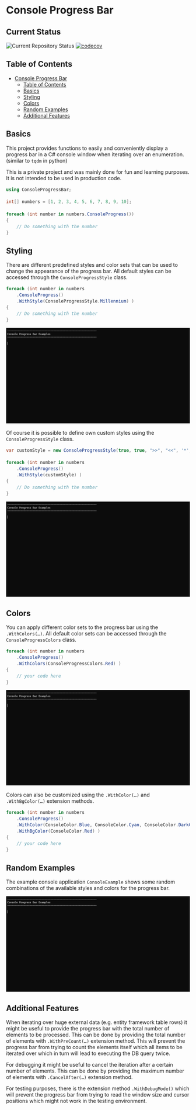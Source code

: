 # Console Progress Bar

## Current Status

![Current Repository Status](https://github.com/3rikF/ConsoleProgress/actions/workflows/dotnet-desktop.yml/badge.svg)
[![codecov](https://codecov.io/gh/3rikF/ConsoleProgress/graph/badge.svg?token=6DBLGNQC73)](https://codecov.io/gh/3rikF/ConsoleProgress)

## Table of Contents
- [Console Progress Bar](#console-progress-bar)
	- [Table of Contents](#table-of-contents)
	- [Basics](#basics)
	- [Styling](#styling)
	- [Colors](#colors)
	- [Random Examples](#random-examples)
	- [Additional Features](#additional-features)

## Basics

This project provides functions to easily and conveniently display a progress bar in a C# console window when iterating over an enumeration. (similar to `tqdm` in python)

This is a private project and was mainly done for fun and learning purposes. It is not intended to be used in production code.

```csharp
using ConsoleProgressBar;

int[] numbers = [1, 2, 3, 4, 5, 6, 7, 8, 9, 10];

foreach (int number in numbers.ConsoleProgress())
{
	// Do something with the number
}
```

## Styling

There are different predefined styles and color sets that can be used to change the appearance of the progress bar. All default styles can be accessed through the `ConsoleProgressStyle` class.

```csharp
foreach (int number in numbers
	.ConsoleProgress()
	.WithStyle(ConsoleProgressStyle.Millennium) )
{
	// Do something with the number
}
```

![Default Styles Example GIF](Readme/1_default_styles.gif)

Of course it is possible to define own custom styles using the `ConsoleProgressStyle` class.

```csharp
var customStyle = new ConsoleProgressStyle(true, true, ">>", "<<", '*', '#', FractionsSets.AnimationCircle),

foreach (int number in numbers
	.ConsoleProgress()
	.WithStyle(customStyle) )
{
	// Do something with the number
}
```
![Custom Styles Example GIF](Readme/2_custom_styles.gif)

## Colors

You can apply different color sets to the progress bar using the `.WithColors(…)`. All default color sets can be accessed through the `ConsoleProgressColors` class.

```csharp
foreach (int number in numbers
	.ConsoleProgress()
	.WithColors(ConsoleProgressColors.Red) )
{
	// your code here
}
```

![Default Colors Example GIF](Readme/3_default_colors.gif)

Colors can also be customized using the `.WithColor(…)` and `.WithBgColor(…)` extension methods.

```csharp
foreach (int number in numbers
	.ConsoleProgress()
	.WithColor(ConsoleColor.Blue, ConsoleColor.Cyan, ConsoleColor.DarkGray)
	.WithBgColor(ConsoleColor.Red) )
{
	// your code here
}
```

## Random Examples

The example console application `ConsoleExample` shows some random combinations of the available styles and colors for the progress bar.

![Default Colors Example GIF](Readme/4_random_examples.gif)

## Additional Features

When iterating over huge external data (e.g. entity framework table rows) it might be useful to provide the progress bar with the total number of elements to be processed. This can be done by providing the total number of elements with `.WithPreCount(…)` extension method.
This will prevent the progress bar from trying to count the elements itself which all items to be iterated over which in turn will lead to executing the DB query twice.

For debugging it might be useful to cancel the iteration after a certain number of elements. This can be done by providing the maximum number of elements with `.CancelAfter(…)` extension method.

For testing purposes, there is the extension method `.WithDebugMode()` which will prevent the progress bar from trying to read the window size and cursor positions which might not work in the testing environment.
